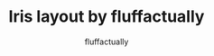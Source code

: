 ---
layout: layouts/keymapdb_entry.njk
OS: []
author: fluffactually
firmware: QMK
hasHomeRowMods: False
hasLetterOnThumb: False
keymapImage: https://i.imgur.com/vmJSa9n.png
keyCount: 56
keyboard: Iris
baseLayouts: ["QWERTY"]
languages: ['English']
layerCount: 4
title: "Iris layout by fluffactually"
isSplit: True
stagger: columnar
summary: 
keymapUrl: https://github.com/fluffactually/qmk_firmware/tree/master/keyboards/keebio/iris/keymaps/fluffactually
writeup: https://github.com/fluffactually/qmk_firmware/tree/master/keyboards/keebio/iris/keymaps/fluffactually/readme.md
---